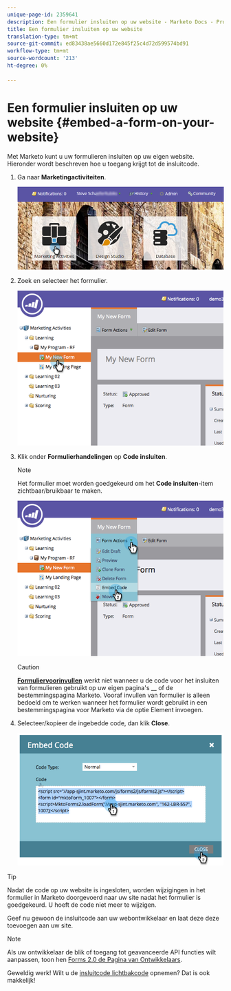 ```yaml
---
unique-page-id: 2359641
description: Een formulier insluiten op uw website - Marketo Docs - Productdocumentatie
title: Een formulier insluiten op uw website
translation-type: tm+mt
source-git-commit: ed83438ae5660d172e845f25c4d72d599574bd91
workflow-type: tm+mt
source-wordcount: '213'
ht-degree: 0%

---
```



# Een formulier insluiten op uw website {#embed-a-form-on-your-website}

Met Marketo kunt u uw formulieren insluiten op uw eigen website. Hieronder wordt beschreven hoe u toegang krijgt tot de insluitcode.

1. Ga naar **Marketingactiviteiten**.

   ![](assets/login-marketing-activities-4.png)

1. Zoek en selecteer het formulier.

   ![](assets/image2014-9-15-12-3a12-3a14.png)

1. Klik onder **Formulierhandelingen** op **Code insluiten**.

   >[!NOTE]
   >
   >Het formulier moet worden goedgekeurd om het **Code insluiten**-item zichtbaar/bruikbaar te maken.

   ![](assets/image2014-9-15-12-3a12-3a20.png)

   >[!CAUTION]
   >
   >**[Formuliervoorinvullen](/help/marketo/product-docs/administration/settings/edit-landing-page-settings.md)** werkt niet wanneer u de code voor het insluiten van formulieren gebruikt op uw eigen pagina&#39;s  __ of de bestemmingspagina Marketo. Vooraf invullen van formulier is alleen bedoeld om te werken wanneer het formulier wordt gebruikt in een bestemmingspagina voor Marketo via de optie Element invoegen.

1. Selecteer/kopieer de ingebedde code, dan klik **Close**.

   ![](assets/image2014-9-15-12-3a12-3a31.png)

>[!TIP]
>
>Nadat de code op uw website is ingesloten, worden wijzigingen in het formulier in Marketo doorgevoerd naar uw site nadat het formulier is goedgekeurd. U hoeft de code niet meer te wijzigen.

Geef nu gewoon de insluitcode aan uw webontwikkelaar en laat deze deze toevoegen aan uw site.

>[!NOTE]
>
>Als uw ontwikkelaar de blik of toegang tot geavanceerde API functies wilt aanpassen, toon hen [Forms 2.0 de Pagina van Ontwikkelaars](https://developers.marketo.com/documentation/websites/forms-2-0/).

Geweldig werk! Wilt u de [insluitcode lichtbakcode](/help/marketo/product-docs/demand-generation/forms/form-actions/use-a-form-in-a-lightbox.md) opnemen? Dat is ook makkelijk!
